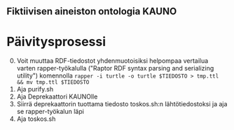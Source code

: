 ## Fiktiivisen aineiston ontologia KAUNO

# Päivitysprosessi
0. Voit muuttaa RDF-tiedostot yhdenmuotoisiksi helpompaa vertailua varten rapper-työkalulla ("Raptor RDF syntax parsing and serializing utility") komennolla `rapper -i turtle -o turtle $TIEDOSTO > tmp.ttl && mv tmp.ttl $TIEDOSTO`
1. Aja purify.sh
2. Aja Deprekaattori KAUNOlle
3. Siirrä deprekaattorin tuottama tiedosto toskos.sh:n lähtötiedostoksi ja aja se rapper-työkalun läpi
4. Aja toskos.sh 
